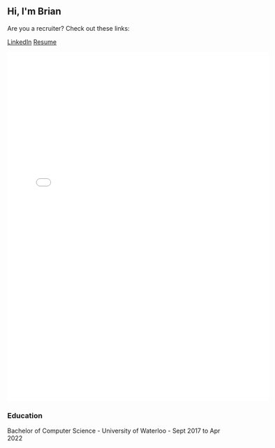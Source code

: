 ## Hi, I'm Brian

Are you a recruiter? Check out these links:

[LinkedIn](https://www.linkedin.com/in/brianvuong8/) <a href="Brian Vuong - Resume.pdf">Resume</a>

<embed src= "resume_for_website.pdf" type="application/pdf" width= "600" height= "800">


### Education
Bachelor of Computer Science - University of Waterloo - Sept 2017 to Apr 2022






